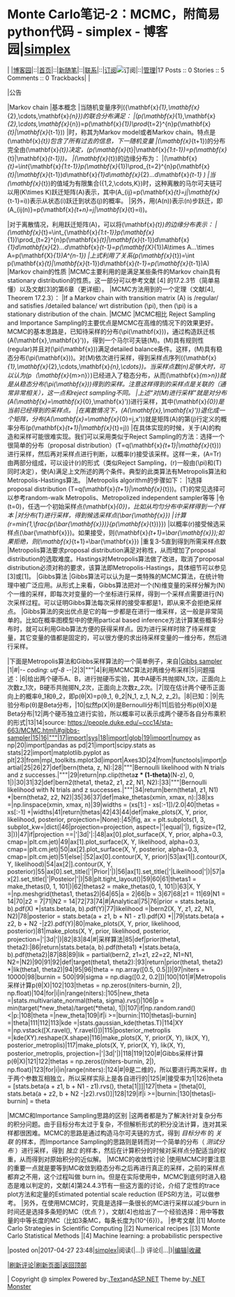 
# Monte Carlo笔记-2：MCMC，附简易python代码 - simplex - 博客园|[simplex](https://www.cnblogs.com/simplex/)
|
|[博客园](https://www.cnblogs.com/)|::|[首页](https://www.cnblogs.com/simplex/)|::|[新随笔](https://i.cnblogs.com/EditPosts.aspx?opt=1)|::|[联系](https://msg.cnblogs.com/send/simplex)|::|[订阅](https://www.cnblogs.com/simplex/rss)![订阅](//www.cnblogs.com/images/xml.gif)|::|[管理](https://i.cnblogs.com/)|17 				Posts ::				0 Stories				::				5 Comments				::				0 Trackbacks|
|

|公告


|Markov chain
|基本概念
|当随机变量序列\(\{\mathbf{x}_{1},\mathbf{x}_{2},\cdots,\mathbf{x}_{n}\}\)的联合分布满足：
|\(p(\mathbf{x}_{1},\mathbf{x}_{2},\cdots,\mathbf{x}_{n})=p(\mathbf{x}_{1})\prod_{t=2}^{n}p(\mathbf{x}_{t}|\mathbf{x}_{t-1})\)
|时，称其为Markov model或者Markov chain。特点是\(\mathbf{x}_{t}\)包含了所有过去的信息，下一随机变量
|\(\mathbf{x}_{t+1}\)的分布完全由\(\mathbf{x}_{t}\)决定，\(p(\mathbf{x}_{t}|\mathbf{x}_{1:t-1})=p(\mathbf{x}_{t}|\mathbf{x}_{t-1})\)。
|\(\mathbf{x}_{t}\)的边缘分布为：
|\(\mathbf{x}_{t}=\int_{\mathbf{x}_{1:t-1}}p(\mathbf{x}_{1})\prod_{t=2}^{n}p(\mathbf{x}_{t}|\mathbf{x}_{t-1})d\mathbf{x}_{1}d\mathbf{x}_{2}...d\mathbf{x}_{t-1} \)
|当\(\mathbf{x}_{t}\)的值域为有限集合\(\{1,2,\cdots,K\}\)时，这种离散的马尔可夫链可以用\(K\times K\)跃迁矩阵\(A\)表示，其中\(A_{ij}=p(\mathbf{x}_{t}=j|\mathbf{x}_{t-1}=i)\)表示从状态\(i\)跃迁到状态\(j\)的概率。
|另外，用\(A(n)\)表示\(n\)步跃迁，即\(A_{ij(n)}=p(\mathbf{x}_{t+n}=j|\mathbf{x}_{t}=i)\)。

|对于离散情况，利用跃迁矩阵\(A\)，可以将\(\mathbf{x}_{t}\)的边缘分布表示：
|\(\mathbf{x}_{t}=\int_{\mathbf{x}_{1:t-1}}p(\mathbf{x}_{1})\prod_{t=2}^{n}p(\mathbf{x}_{t}|\mathbf{x}_{t-1})d\mathbf{x}_{1}d\mathbf{x}_{2}...d\mathbf{x}_{t-1}=p(\mathbf{X}_{1})A\times A...\times A=p(\mathbf{X}_{1})A^{n-1}\)
|上式利用了关系\(p(\mathbf{x}_{t})=\int p(\mathbf{x}_{t}|\mathbf{x}_{t-1})d\mathbf{x}_{t-1}=p(\mathbf{x}_{t-1})A\)
|Markov chain的性质
|MCMC主要利用的是满足某些条件的Markov chain具有stationary distribution的性质。这一部分可以参考文献 [4] 的17.2.3节（简单易懂）以及文献[3]的第6章（更详细）。
|MCMC方法用到的一个定理（文献[4], Theorem 17.2.3）：
|If a Markov chain with transition matrix \(A\) is /regular/  and satisfies /detailed balance/ wrt distribution \(\pi\), then \(\pi\) is a stationary distribution of the chain.
|MCMC
|MCMC相比 Reject Sampling and Importance Sampling的主要优点是MCMC在高维的情况下的效果更好。MCMC的基本思路是，已知待采样的分布\(\pi(\mathbf{x})\)，通过构造跃迁核\(A(\mathbf{x},\mathbf{x}')\)，得到一个马尔可夫链\(M\)。\(M\)具有规则性(regular)并且对\(\pi(\mathbf{x})\)满足detailed balance条件。这样，\(M\)具有稳态分布\(\pi(\mathbf{x})\)。对\(M\)依次进行采样，得到采样点序列\(\{\mathbf{x}_{1},\mathbf{x}_{2},\cdots,\mathbf{x}_{n},\cdots\}\)。当采样点数\(n\)足够大时，可以认为\(p（\mathbf{x}_{m>n}）\)已经进入了稳态分布，从而\(\mathbf{x}_{m>n}\)就是从稳态分布\(\pi(\mathbf{x})\)得到的采样。注意这样得到的采样点是关联的（通常非常相关），这一点和reject sampling不同。
|上述“对\(M\)进行采样”就是对分布\(A(\mathbf{x}=\mathbf{x}_{0},\mathbf{x}')\)进行采样，其中\(\mathbf{x}_{0}\)是当前已经得到的采样点。
|在离散情况下，\(A(\mathbf{x},\mathbf{x}')\)退化成一个矩阵，分布\(A(\mathbf{x}=\mathbf{x}_{0}=j,x')\)就是矩阵\(A\)的第\(j\)行定义的概率分布\(p(\mathbf{x}_{t+1}|\mathbf{x}_{t}=j)\)
|在具体实现的时候，关于\(A\)的构造和采样可能很难实现。我们可以采用类似于Reject Sampling的方法：选择一个很简单的分布（proposal distribution）\(T=q(\mathbf{x}_{t+1}|\mathbf{x}_{t})\)进行采样，然后再对采样点进行判断，以概率\(r\)接受该采样。这样一来，\(A=Tr\)由两部分组成，可以设计\(r\)的形式（类似Reject Sampling，\(r\)一般由\(\pi\)和\(T\)同时决定），使\(A\)满足上文所述的两个条件。典型的此类算法有Metropolis算法和Metropolis-Hastings算法。
|Metropolis algorithm的步骤如下：
|1选择proposal distribution \(T=q(\mathbf{x}_{t+1}|\mathbf{x}_{t})\)。\(T\)的常见选择可以参考random-walk Metropolis、Metropolized independent sampler等等
|令\(t=0\)，任选一个初始采样点\(\mathbf{x}_{0}\)，比如从均匀分布中采样得到一个样本
|对分布\(T\)进行采样，得到候选采样点\(\bar{\mathbf{x}}\)
|计算\(r=min\{1,\frac{p(\bar{\mathbf{x}})}{p(\mathbf{x}_{t})}\}\)
|以概率\(r\)接受候选采样点\(\bar{\mathbf{x}}\)。如果接受，则\(\mathbf{x}_{t+1}=\bar{\mathbf{x}}\);如果拒绝，则\(\mathbf{x}_{t+1}=\bar{\mathbf{x}}\)
|重复3-5直到得到所需采样点数
|Metropolis算法要求proposal distribution满足对称性，从而增加了proposal distribution的选取难度。Hastings对Metropolis算法做了改进，取消了proposal distribution必须对称的要求，该算法即Metropolis-Hastings，具体细节可以参见[3]或[1]。
|Gibbs算法
|Gibbs算法可以认为是一类特殊的MCMC算法，在统计物理中被广泛应用。从形式上来看，Gibbs算法把对一个\(N\)维变量的采样分解为\(N\)个一维的采样，即每次对变量的一个坐标进行采样，得到一个采样点需要进行\(N\)次采样过程。可以证明Gibbs算法每次采样的接受率都是1，即从来不会拒绝采样点。
|Gibbs算法的突出优点是它的每一步都是在进行一维采样，这一般是非常简单的。比如在概率图模型中的使用partical based inference方法计算某些概率分布时，就可以利用Gibb算法方便的获得采样点。因为进行采样时除了待采样变量，其它变量的值都是固定的，可以很方便的求出待采样变量的一维分布，然后进行采样。

|下面是Metropolis算法和Gibbs采样算法的一个简单例子，来自|[Gibbs sampler](https://people.duke.edu/~ccc14/sta-663/MCMC.html#gibbs-sampler)
|1|\#|-*- coding: utf-8 -*-|2|3|"""|4|利用MCMC算法对两维分布采样|5|问题描述：|6|给出两个硬币A、B，进行抛硬币实验，其中A硬币共抛掷N_1次，正面向上次数z_1次，B硬币共抛掷N_2次，正面向上次数z_2次。|7|现在估计两个硬币正面向上的概率θ_1和θ_2，即p(θ|X)=p(θ_1, θ_2|N_1, z_1, N_2, z_2)。|8|已知：|9|先验分布p(θ)是Beta分布，|10|似然p(X|θ)是Bernoulli分布|11|后验分布p(θ|X)是Beta分布|12|两个硬币独立进行实验，所以概率可以表示成两个硬币各自分布乘积的形式|13|14|source: https://people.duke.edu/~ccc14/sta-663/MCMC.html\#gibbs-sampler|15|16|"""|17|import|sys|18|import|glob|19|import|numpy as np|20|import|pandas as pd|21|import|scipy.stats as stats|22|import|matplotlib.pyplot as plt|23|from|mpl_toolkits.mplot3d|import|Axes3D|24|from|functools|import|partial|25|26|27|def|bern(theta, z, N):|28|"""|Bernoulli likelihood with N trials and z successes.|"""|29|return|np.clip(theta**z * (1-theta)**(N-z), 0, 1|)|30|31|32|def|bern2(theta1, theta2, z1, z2, N1, N2):|33|"""|Bernoulli likelihood with N trials and z successes.|"""|34|return|bern(theta1, z1, N1) *|bern(theta2, z2, N2)|35|36|37|def|make_thetas(xmin, xmax, n):|38|xs =|np.linspace(xmin, xmax, n)|39|widths = (xs[1:] - xs[:-1])/2.0|40|thetas = xs[:-1] +|widths|41|return|thetas|42|43|44|def|make_plots(X, Y, prior, likelihood, posterior, projection=|None):|45|fig, ax = plt.subplots(1, 3, subplot_kw=|dict(|46|projection=projection, aspect=|'|equal|'|), figsize=(12, 3|))|47|if|projection ==|'|3d|'|:|48|ax[0].plot_surface(X, Y, prior, alpha=0.3, cmap=|plt.cm.jet)|49|ax[1].plot_surface(X, Y, likelihood, alpha=0.3, cmap=|plt.cm.jet)|50|ax[2].plot_surface(X, Y, posterior, alpha=0.3, cmap=|plt.cm.jet)|51|else|:|52|ax[0].contour(X, Y, prior)|53|ax[1|].contour(X, Y, likelihood)|54|ax[2|].contour(X, Y, posterior)|55|ax[0].set_title(|'|Prior|'|)|56|ax[1].set_title(|'|Likelihood|'|)|57|ax[2].set_title(|'|Posteior|'|)|58|plt.tight_layout()|59|60|61|thetas1 = make_thetas(0, 1, 101|)|62|thetas2 = make_thetas(0, 1, 101|)|63|X, Y =|np.meshgrid(thetas1, thetas2)|64|65|a = 2|66|b = 3|67|68|z1 = 11|69|N1 = 14|70|z2 = 7|71|N2 = 14|72|73|74|\#|Analytical|75|76|prior = stats.beta(a, b).pdf(X) *|stats.beta(a, b).pdf(Y)|77|likelihood =|bern2(X, Y, z1, z2, N1, N2)|78|posterior = stats.beta(a + z1, b + N1 - z1).pdf(X) *|\|79|stats.beta(a + z2, b + N2 -|z2).pdf(Y)|80|make_plots(X, Y, prior, likelihood, posterior)|81|make_plots(X, Y, prior, likelihood, posterior, projection=|'|3d|'|)|82|83|84|\#|采样算法|85|def|prior(theta1, theta2):|86|return|stats.beta(a, b).pdf(theta1) *|stats.beta(a, b).pdf(theta2)|87|88|89|lik = partial(bern2, z1=z1, z2=z2, N1=N1, N2=|N2)|90|91|92|def|target(theta1, theta2):|93|return|prior(theta1, theta2) *|lik(theta1, theta2)|94|95|96|theta = np.array([0.5, 0.5|])|97|niters = 10000|98|burnin = 500|99|sigma = np.diag([0.2, 0.2|])|100|101|\#|Metropolis采样计算p(θ|X)|102|103|thetas = np.zeros((niters-burnin, 2|), np.float)|104|for|i|in|range(niters):|105|new_theta =|stats.multivariate_normal(theta, sigma).rvs()|106|p = min(target(*new_theta)/target(*theta), 1|)|107|if|np.random.rand() <|p:|108|theta =|new_theta|109|if|i >=|burnin:|110|thetas[i-burnin] =|theta|111|112|113|kde =|stats.gaussian_kde(thetas.T)|114|XY =|np.vstack([X.ravel(), Y.ravel()])|115|posterior_metroplis =|kde(XY).reshape(X.shape)|116|make_plots(X, Y, prior(X, Y), lik(X, Y), posterior_metroplis)|117|make_plots(X, Y, prior(X, Y), lik(X, Y), posterior_metroplis, projection=|'|3d|'|)|118|119|120|\#|Gibbs采样计算p(θ|X)|121|122|thetas = np.zeros((niters-burnin, 2|), np.float)|123|for|i|in|range(niters):|124|\#|θ是二维的，所以要进行两次采样，由于两个参数互相独立，所以采样实际上是各自进行的|125|\#|接受率为1|126|theta = [stats.beta(a + z1, b + N1 - z1).rvs(), theta[1|]]|127|theta = [theta[0], stats.beta(a + z2, b + N2 -|z2).rvs()]|128|129|if|i >=|burnin:|130|thetas[i-burnin] = theta

|MCMC和Importance Sampling思路的区别
|这两者都是为了解决针对复杂分布的积分问题。由于目标分布太过于复杂，不但解析形式的积分没法计算，连对其采样都很困难。MCMC的思路是通过构造马尔可夫链的方式，得到 *目标分布* 的 *关联* 的样本，而Importance Sampling的思路则是转而对一个简单的分布（ *测试分布* ）进行采样，得到 *独立* 的样本，然后在计算积分的时候对采样点分配适当的权重，从而得到对原始积分的近似解。
|MCMC的收敛性讨论
|使用MCMC时要注意的重要一点就是要等到MC收敛到稳态分布之后再进行真正的采样，之前的采样点都弃之不用，这个过程叫做 burn in。但是在实际使用中，MCMC到底何时进入稳态是难以判定的，文献[4]第24.4.3节有一些这方面的讨论，介绍了定性的trace plot方法和定量的Estimated potential scale reduction (EPSR)方法，可以做参考。
|另外，在使用MCMC时，究竟是选择一条很长的MC进行采样以减少burn in时间还是选择多条短的MC（优点？），文献[4]也给出了一个经验选择：用中等数量的中等长度的MC（比如3条MC，每条长度为\(10^{6}\)）。
|参考文献
|[1] Monte Carlo Strategies in Scientific Computing
|[2] Numerical recipes
|[3] Monte Carlo Statistical Methods
|[4] Machine learning: a probabilistic perspective





|posted on|2017-04-27 23:48|[simplex](https://www.cnblogs.com/simplex/)|阅读(|...|) 评论(|...|)|[编辑](https://i.cnblogs.com/EditPosts.aspx?postid=6777957)|[收藏](#)


|[刷新评论](javascript:void(0);)|[刷新页面](#)|[返回顶部](#top)






|
Copyright @
	simplex
Powered by:[.Text](http://scottwater.com/blog)and[ASP.NET](http://asp.net)
Theme by:[.NET Monster](http://www.DotNetMonster.com)
